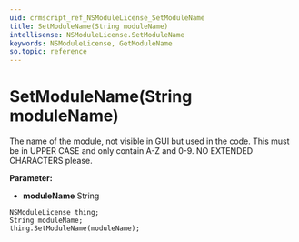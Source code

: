 ```yaml
---
uid: crmscript_ref_NSModuleLicense_SetModuleName
title: SetModuleName(String moduleName)
intellisense: NSModuleLicense.SetModuleName
keywords: NSModuleLicense, GetModuleName
so.topic: reference
---
```


# SetModuleName(String moduleName)

The name of the module, not visible in GUI but used in the code. This must be in UPPER CASE and only contain A-Z and 0-9. NO EXTENDED CHARACTERS please.

**Parameter:** 
 - **moduleName** String

```crmscript
NSModuleLicense thing;
String moduleName;
thing.SetModuleName(moduleName);
```


